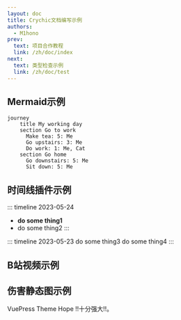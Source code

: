 ```yaml
---
layout: doc
title: Crychic文档编写示例
authors:
  - M1hono
prev:
  text: 项目合作教程
  link: /zh/doc/index
next:
  text: 类型检查示例
  link: /zh/doc/test
---
```


## Mermaid示例

<ClientOnly>

```mermaid
journey
    title My working day
    section Go to work
      Make tea: 5: Me
      Go upstairs: 3: Me
      Do work: 1: Me, Cat
    section Go home
      Go downstairs: 5: Me
      Sit down: 5: Me
```

## 时间线插件示例

</ClientOnly>

::: timeline 2023-05-24
- **do some thing1**
- do some thing2
:::

::: timeline 2023-05-23
do some thing3
do some thing4
:::

## B站视频示例

<BilibiliVideo bvid="BV1rC4y1C7z2" />

## 伤害静态图示例

<ClientOnly>
<!--  -->
<DamageChart
  mode="static"
  :incomingDamage="20"
  :armorToughness="5"
  :minDamage="4"
  :maxDamage="20"
  :maxArmorPoints="20"
  :isJavaEdition="true"
/>
</ClientOnly>

VuePress Theme Hope !!十分强大!!。
